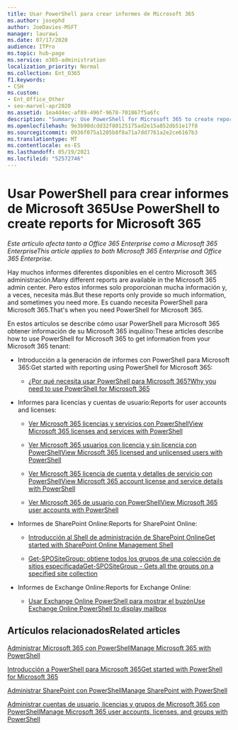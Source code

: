 ```yaml
---
title: Usar PowerShell para crear informes de Microsoft 365
ms.author: josephd
author: JoeDavies-MSFT
manager: laurawi
ms.date: 07/17/2020
audience: ITPro
ms.topic: hub-page
ms.service: o365-administration
localization_priority: Normal
ms.collection: Ent_O365
f1.keywords:
- CSH
ms.custom:
- Ent_Office_Other
- seo-marvel-apr2020
ms.assetid: 1ea4d4ec-af89-496f-9678-701867f5a6fc
description: "Summary: Use PowerShell for Microsoft 365 to create reports that you can't produce in the Microsoft 365 admin center."
ms.openlocfilehash: 9e3b90dcdd32f80125175ad2e15a852db51e17f8
ms.sourcegitcommit: 0936f075a1205b8f8a71a7dd7761a2e2ce6167b3
ms.translationtype: MT
ms.contentlocale: es-ES
ms.lasthandoff: 05/19/2021
ms.locfileid: "52572746"
---
```

# <a name="use-powershell-to-create-reports-for-microsoft-365"></a><span data-ttu-id="cc937-103">Usar PowerShell para crear informes de Microsoft 365</span><span class="sxs-lookup"><span data-stu-id="cc937-103">Use PowerShell to create reports for Microsoft 365</span></span>

<span data-ttu-id="cc937-104">*Este artículo afecta tanto a Office 365 Enterprise como a Microsoft 365 Enterprise*</span><span class="sxs-lookup"><span data-stu-id="cc937-104">*This article applies to both Microsoft 365 Enterprise and Office 365 Enterprise.*</span></span>

<span data-ttu-id="cc937-105">Hay muchos informes diferentes disponibles en el centro Microsoft 365 administración.</span><span class="sxs-lookup"><span data-stu-id="cc937-105">Many different reports are available in the Microsoft 365 admin center.</span></span> <span data-ttu-id="cc937-106">Pero estos informes solo proporcionan mucha información y, a veces, necesita más.</span><span class="sxs-lookup"><span data-stu-id="cc937-106">But these reports only provide so much information, and sometimes you need more.</span></span> <span data-ttu-id="cc937-107">Es cuando necesita PowerShell para Microsoft 365.</span><span class="sxs-lookup"><span data-stu-id="cc937-107">That's when you need PowerShell for Microsoft 365.</span></span>
  
<span data-ttu-id="cc937-108">En estos artículos se describe cómo usar PowerShell para Microsoft 365 obtener información de su Microsoft 365 inquilino:</span><span class="sxs-lookup"><span data-stu-id="cc937-108">These articles describe how to use PowerShell for Microsoft 365 to get information from your Microsoft 365 tenant:</span></span>
  
- <span data-ttu-id="cc937-109">Introducción a la generación de informes con PowerShell para Microsoft 365:</span><span class="sxs-lookup"><span data-stu-id="cc937-109">Get started with reporting using PowerShell for Microsoft 365:</span></span>
    
  - [<span data-ttu-id="cc937-110">¿Por qué necesita usar PowerShell para Microsoft 365?</span><span class="sxs-lookup"><span data-stu-id="cc937-110">Why you need to use PowerShell for Microsoft 365</span></span>](./why-you-need-to-use-microsoft-365-powershell.md)
    
    
- <span data-ttu-id="cc937-111">Informes para licencias y cuentas de usuario:</span><span class="sxs-lookup"><span data-stu-id="cc937-111">Reports for user accounts and licenses:</span></span>
    
  - [<span data-ttu-id="cc937-112">Ver Microsoft 365 licencias y servicios con PowerShell</span><span class="sxs-lookup"><span data-stu-id="cc937-112">View Microsoft 365 licenses and services with PowerShell</span></span>](view-licenses-and-services-with-microsoft-365-powershell.md)
    
  - [<span data-ttu-id="cc937-113">Ver Microsoft 365 usuarios con licencia y sin licencia con PowerShell</span><span class="sxs-lookup"><span data-stu-id="cc937-113">View Microsoft 365 licensed and unlicensed users with PowerShell</span></span>](view-licensed-and-unlicensed-users-with-microsoft-365-powershell.md)
    
  - [<span data-ttu-id="cc937-114">Ver Microsoft 365 licencia de cuenta y detalles de servicio con PowerShell</span><span class="sxs-lookup"><span data-stu-id="cc937-114">View Microsoft 365 account license and service details with PowerShell</span></span>](view-account-license-and-service-details-with-microsoft-365-powershell.md)
    
  - [<span data-ttu-id="cc937-115">Ver Microsoft 365 de usuario con PowerShell</span><span class="sxs-lookup"><span data-stu-id="cc937-115">View Microsoft 365 user accounts with PowerShell</span></span>](view-user-accounts-with-microsoft-365-powershell.md)
    
- <span data-ttu-id="cc937-116">Informes de SharePoint Online:</span><span class="sxs-lookup"><span data-stu-id="cc937-116">Reports for SharePoint Online:</span></span>
    
  - [<span data-ttu-id="cc937-117">Introducción al Shell de administración de SharePoint Online</span><span class="sxs-lookup"><span data-stu-id="cc937-117">Get started with SharePoint Online Management Shell</span></span>](/powershell/sharepoint/sharepoint-online/connect-sharepoint-online)
    
  - [<span data-ttu-id="cc937-118">Get-SPOSiteGroup: obtiene todos los grupos de una colección de sitios especificada</span><span class="sxs-lookup"><span data-stu-id="cc937-118">Get-SPOSiteGroup - Gets all the groups on a specified site collection</span></span>](/powershell/module/sharepoint-online/get-spositegroup)
    
- <span data-ttu-id="cc937-119">Informes de Exchange Online:</span><span class="sxs-lookup"><span data-stu-id="cc937-119">Reports for Exchange Online:</span></span>
    
  - [<span data-ttu-id="cc937-120">Usar Exchange Online PowerShell para mostrar el buzón</span><span class="sxs-lookup"><span data-stu-id="cc937-120">Use Exchange Online PowerShell to display mailbox</span></span>](/exchange/recipients-in-exchange-online/manage-user-mailboxes/use-powershell-to-display-mailbox-information)
    
    
## <a name="related-articles"></a><span data-ttu-id="cc937-121">Artículos relacionados</span><span class="sxs-lookup"><span data-stu-id="cc937-121">Related articles</span></span>

[<span data-ttu-id="cc937-122">Administrar Microsoft 365 con PowerShell</span><span class="sxs-lookup"><span data-stu-id="cc937-122">Manage Microsoft 365 with PowerShell</span></span>](manage-microsoft-365-with-microsoft-365-powershell.md)
  
[<span data-ttu-id="cc937-123">Introducción a PowerShell para Microsoft 365</span><span class="sxs-lookup"><span data-stu-id="cc937-123">Get started with PowerShell for Microsoft 365</span></span>](getting-started-with-microsoft-365-powershell.md)
  
[<span data-ttu-id="cc937-124">Administrar SharePoint con PowerShell</span><span class="sxs-lookup"><span data-stu-id="cc937-124">Manage SharePoint with PowerShell</span></span>](manage-sharepoint-online-with-microsoft-365-powershell.md)
  
[<span data-ttu-id="cc937-125">Administrar cuentas de usuario, licencias y grupos de Microsoft 365 con PowerShell</span><span class="sxs-lookup"><span data-stu-id="cc937-125">Manage Microsoft 365 user accounts, licenses, and groups with PowerShell</span></span>](manage-user-accounts-and-licenses-with-microsoft-365-powershell.md)
